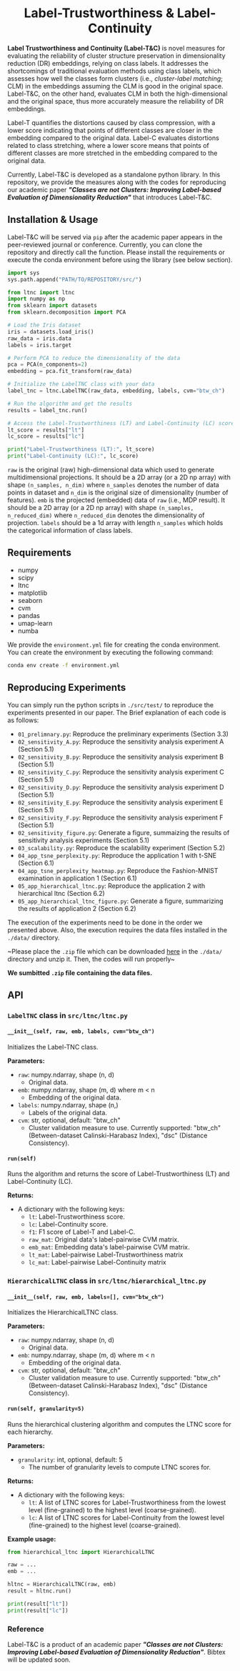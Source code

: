 <p align="center">
  <h1 align="center">Label-Trustworthiness & Label-Continuity</h1>
</p>

**Label Trustworthiness and Continuity (Label-T&C)** is novel measures for evaluating the reliability of cluster structure preservation in dimensionality reduction (DR) embeddings, relying on class labels. 
It addresses the shortcomings of traditional evaluation methods using class labels, which assesses how well the classes form clusters (i.e., *cluster-label matching*; CLM) in the embeddings assuming the CLM is good in the original space. Label-T&C, on the other hand, evaluates CLM in both the high-dimensional and the original space, thus more accurately measure the reliability of DR embeddings. 

Label-T quantifies the distortions caused by class compression, with a lower score indicating that points of different classes are closer in the embedding compared to the original data. Label-C evaluates distortions related to class stretching, where a lower score means that points of different classes are more stretched in the embedding compared to the original data.

Currently, Label-T&C is developed as a standalone python library. In this repository, we provide the measures along with the codes for reproducing our academic paper ***"Classes are not Clusters: Improving Label-based Evaluation of Dimensionality Reduction"*** that introduces Label-T&C.

## Installation & Usage

Label-T&C will be served via `pip` after the academic paper appears in the peer-reviewed journal or conference.
Currently, you can clone the repository and directly call the function.
Please install the requirements  or execute the conda environment before using the library (see below section).

```python
import sys
sys.path.append("PATH/TO/REPOSITORY/src/")

from ltnc import ltnc
import numpy as np
from sklearn import datasets
from sklearn.decomposition import PCA

# Load the Iris dataset
iris = datasets.load_iris()
raw_data = iris.data
labels = iris.target

# Perform PCA to reduce the dimensionality of the data
pca = PCA(n_components=2)
embedding = pca.fit_transform(raw_data)

# Initialize the LabelTNC class with your data
label_tnc = ltnc.LabelTNC(raw_data, embedding, labels, cvm="btw_ch")

# Run the algorithm and get the results
results = label_tnc.run()

# Access the Label-Trustworthiness (LT) and Label-Continuity (LC) scores
lt_score = results["lt"]
lc_score = results["lc"]

print("Label-Trustworthiness (LT):", lt_score)
print("Label-Continuity (LC):", lc_score)
```

`raw` is the original (raw) high-dimensional data which used to generate multidimensional projections. It should be a 2D array (or a 2D np array) with shape `(n_samples, n_dim)` where `n_samples` denotes the number of data points in dataset and `n_dim` is the original size of dimensionality (number of features). `emb` is the projected (embedded) data of `raw` (i.e., MDP result). It should be a 2D array (or a 2D np array) with shape `(n_samples, n_reduced_dim)` where `n_reduced_dim` denotes the dimensionality of projection. `labels` should be a 1d array with length `n_samples` which holds the categorical information of class labels.

## Requirements

- numpy
- scipy
- ltnc
- matplotlib
- seaborn
- cvm
- pandas
- umap-learn
- numba

We provide the `environment.yml` file for creating the conda environment.
You can create the environment by executing the following command:

```bash
conda env create -f environment.yml 
```

## Reproducing Experiments

You can simply run the python scripts in `./src/test/` to reproduce the experiments presented in our paper.
The Brief explanation of each code is as follows:

- `01_prelimnary.py`: Reproduce the preliminary experiments (Section 3.3)
- `02_sensitivity_A.py`: Reproduce the sensitivity analysis experiment A (Section 5.1)
- `02_sensitivity_B.py`: Reproduce the sensitivity analysis experiment B (Section 5.1)
- `02_sensitivity_C.py`: Reproduce the sensitivity analysis experiment C (Section 5.1)
- `02_sensitivity_D.py`: Reproduce the sensitivity analysis experiment D (Section 5.1)
- `02_sensitivity_E.py`: Reproduce the sensitivity analysis experiment E (Section 5.1)
- `02_sensitivity_F.py`: Reproduce the sensitivity analysis experiment F (Section 5.1)
- `02_sensitivity_figure.py`: Generate a figure, summaizing the results of sensitivity analysis experiments (Section 5.1)
- `03_scalability.py`: Reproduce the scalability experiment (Section 5.2)
- `04_app_tsne_perplexity.py`: Reproduce the application 1 with t-SNE (Section 6.1)
- `04_app_tsne_perplexity_heatmap.py`: Reproduce the Fashion-MNIST examination in application 1 (Section 6.1)
- `05_app_hierarchical_ltnc.py`: Reproduce the application 2 with hierarchical ltnc (Section 6.2)
- `05_app_hierarchical_ltnc_figure.py`: Generate a figure, summarizing the results of application 2 (Section 6.2)

The execution of the experiments need to be done in the order we presented above.
Also, the execution requires the data files installed in the `./data/` directory.

~Please place the `.zip` file which can be downloaded [here](https://TODO) in the `./data/` directory and unzip it. Then, the codes will run properly~

**We sumbitted `.zip` file containing the data files.**


## API

### `LabelTNC` class in `src/ltnc/ltnc.py`


#### `__init__(self, raw, emb, labels, cvm="btw_ch")`

Initializes the Label-TNC class.

**Parameters:**

- `raw`: numpy.ndarray, shape (n, d)
    - Original data.
- `emb`: numpy.ndarray, shape (m, d) where m < n
    - Embedding of the original data.
- `labels`: numpy.ndarray, shape (n,)
    - Labels of the original data.
- `cvm`: str, optional, default: "btw_ch"
    - Cluster validation measure to use. Currently supported: "btw_ch" (Between-dataset Calinski-Harabasz Index), "dsc" (Distance Consistency).

#### `run(self)`

Runs the algorithm and returns the score of Label-Trustworthiness (LT) and Label-Continuity (LC).

**Returns:**

- A dictionary with the following keys:
    - `lt`: Label-Trustworthiness score.
    - `lc`: Label-Continuity score.
    - `f1`: F1 score of Label-T and Label-C.
    - `raw_mat`: Original data's label-pairwise CVM matrix.
    - `emb_mat`: Embedding data's label-pairwise CVM matrix.
    - `lt_mat`: Label-pairwise Label-Trustworthiness matrix
    - `lc_mat`: Label-pairwise Label-Continuity matrix


### `HierarchicalLTNC` class in `src/ltnc/hierarchical_ltnc.py`

#### `__init__(self, raw, emb, labels=[], cvm="btw_ch")`

Initializes the HierarchicalLTNC class.

**Parameters:**

- `raw`: numpy.ndarray, shape (n, d)
    - Original data.
- `emb`: numpy.ndarray, shape (m, d) where m < n
    - Embedding of the original data.
- `cvm`: str, optional, default: "btw_ch"
    - Cluster validation measure to use. Currently supported: "btw_ch" (Between-dataset Calinski-Harabasz Index), "dsc" (Distance Consistency).

#### `run(self, granularity=5)`

Runs the hierarchical clustering algorithm and computes the LTNC score for each hierarchy.

**Parameters:**

- `granularity`: int, optional, default: 5
    - The number of granularity levels to compute LTNC scores for.

**Returns:**

- A dictionary with the following keys:
    - `lt`: A list of LTNC scores for Label-Trustworthiness from the lowest level (fine-grained) to the highest level (coarse-grained).
    - `lc`: A list of LTNC scores for Label-Continuity from the lowest level (fine-grained) to the highest level (coarse-grained).

**Example usage:**

```python
from hierarchical_ltnc import HierarchicalLTNC

raw = ...
emb = ...

hltnc = HierarchicalLTNC(raw, emb)
result = hltnc.run()

print(result["lt"])
print(result["lc"])
```

### Reference

Label-T&C is a product of an academic paper ***"Classes are not Clusters: Improving Label-based Evaluation of Dimensionality Reduction"***. Bibtex will be updated soon.


